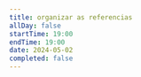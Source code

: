 ```yaml
---
title: organizar as referencias
allDay: false
startTime: 19:00
endTime: 19:00
date: 2024-05-02
completed: false
---
```

